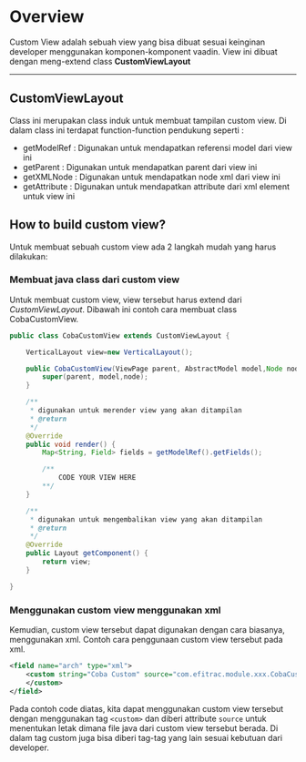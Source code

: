 # Overview
Custom View adalah sebuah view yang bisa dibuat sesuai keinginan developer menggunakan komponen-komponent vaadin.
View ini dibuat dengan meng-extend class **CustomViewLayout**

---

## CustomViewLayout
Class ini merupakan class induk untuk membuat tampilan custom view. Di dalam class ini terdapat function-function pendukung seperti :

* getModelRef : Digunakan untuk mendapatkan referensi model dari view ini
* getParent : Digunakan untuk mendapatkan parent dari view ini
* getXMLNode : Digunakan untuk mendapatkan node xml dari view ini
* getAttribute : Digunakan untuk mendapatkan attribute dari xml element untuk view ini

## How to build custom view?

Untuk membuat sebuah custom view ada 2 langkah mudah yang harus dilakukan:

### Membuat java class dari custom view

Untuk membuat custom view, view tersebut harus extend dari *CustomViewLayout*.
Dibawah ini contoh cara membuat class CobaCustomView.

```java
public class CobaCustomView extends CustomViewLayout {

    VerticalLayout view=new VerticalLayout();

    public CobaCustomView(ViewPage parent, AbstractModel model,Node node) {
        super(parent, model,node);
    }

	/**
     * digunakan untuk merender view yang akan ditampilan
     * @return
     */
    @Override
    public void render() {
        Map<String, Field> fields = getModelRef().getFields();

        /**
			CODE YOUR VIEW HERE
		**/
    }

	/**
     * digunakan untuk mengembalikan view yang akan ditampilan
     * @return
     */
    @Override
    public Layout getComponent() {
        return view;
    }

}
```
### Menggunakan custom view menggunakan xml

Kemudian, custom view tersebut dapat digunakan dengan cara biasanya, menggunakan xml.
Contoh cara penggunaan custom view tersebut pada xml.

```xml
<field name="arch" type="xml">
	<custom string="Coba Custom" source="com.efitrac.module.xxx.CobaCustomView">
	</custom>
</field>
```

Pada contoh code diatas, kita dapat menggunakan custom view tersebut dengan menggunakan tag `<custom>`
dan diberi attribute `source` untuk menentukan letak dimana file java dari custom view tersebut berada. 
Di dalam tag custom juga bisa diberi tag-tag yang lain sesuai kebutuan dari developer.



